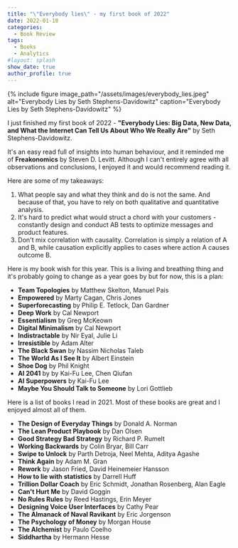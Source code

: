 ```yaml
---
title: "\"Everybody lies\" - my first book of 2022"
date: 2022-01-18
categories:
  - Book Review
tags:
  - Books
  - Analytics
#layout: splash
show_date: true
author_profile: true
---
```

  
{% include figure image_path="/assets/images/everybody_lies.jpeg" alt="Everybody Lies by Seth Stephens-Davidowitz" caption="Everybody Lies by Seth Stephens-Davidowitz" %}


I just finished my first book of 2022 - **"Everybody Lies: Big Data, New Data, and What the Internet Can Tell Us About Who We Really Are"** by Seth Stephens-Davidowitz. 

It's an easy read full of insights into human behaviour, and it reminded me of **Freakonomics** by Steven D. Levitt. Although I can't entirely agree with all observations and conclusions, I enjoyed it and would recommend reading it. 

Here are some of my takeaways:

1. What people say and what they think and do is not the same. And because of that, you have to rely on both qualitative and quantitative analysis. 
2. It's hard to predict what would struct a chord with your customers - constantly design and conduct AB tests to optimize messages and product features. 
3. Don't mix correlation with causality. Correlation is simply a relation of A and B, while causation explicitly applies to cases where action A causes outcome B. 


Here is my book wish for this year. This is a living and breathing thing and it's probably going to change as a year goes by but for now, this is a plan:

- **Team Topologies** by Matthew Skelton, Manuel Pais 
- **Empowered** by Marty Cagan, Chris Jones
- **Superforecasting** by Philip E. Tetlock, Dan Gardner 
- **Deep Work** by Cal Newport
- **Essentialism** by Greg McKeown
- **Digital Minimalism** by Cal Newport
- **Indistractable** by Nir Eyal, Julie Li
- **Irresistible** by Adam Alter
- **The Black Swan** by Nassim Nicholas Taleb 
- **The World As I See It** by Albert Einstein
- **Shoe Dog** by Phil Knight
- **AI 2041** by by Kai-Fu Lee, Chen Qiufan
- **AI Superpowers** by Kai-Fu Lee
- **Maybe You Should Talk to Someone** by Lori Gottlieb


Here is a list of books I read in 2021. Most of these books are great and I enjoyed almost all of them. 

- **The Design of Everyday Things** by Donald A. Norman
- **The Lean Product Playbook** by Dan Olsen
- **Good Strategy Bad Strategy** by Richard P. Rumelt
- **Working Backwards** by Colin Bryar, Bill Carr
- **Swipe to Unlock** by Parth Detroja, Neel Mehta, Aditya Agashe
- **Think Again** by Adam M. Gran
- **Rework** by Jason Fried, David Heinemeier Hansson
- **How to lie with statistics** by Darrell Huff
- **Trillion Dollar Coach** by Eric Schmidt, Jonathan Rosenberg, Alan Eagle
- **Can't Hurt Me** by David Goggin
- **No Rules Rules** by Reed Hastings, Erin Meyer
- **Designing Voice User Interfaces** by Cathy Pear
- **The Almanack of Naval Ravikant** by Eric Jorgenson
- **The Psychology of Money** by Morgan House
- **The Alchemist** by Paulo Coelho
- **Siddhartha** by Hermann Hesse
